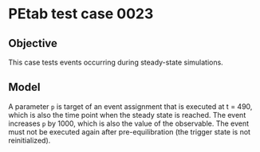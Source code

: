 # PEtab test case 0023

## Objective

This case tests events occurring during steady-state simulations.

## Model

A parameter `p` is target of an event assignment that is executed at t = 490,
which is also the time point when the steady state is reached.
The event increases `p` by 1000, which is also the value of the observable.
The event must not be executed again after pre-equilibration
(the trigger state is not reinitialized).
